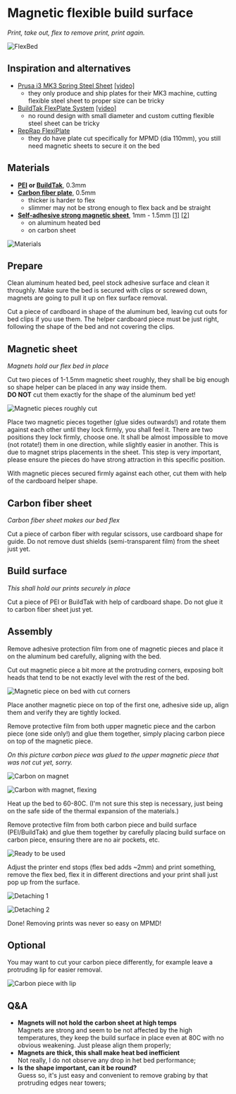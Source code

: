 # Magnetic flexible build surface

_Print, take out, flex to remove print, print again._

![FlexBed](FlexBed.jpg)

## Inspiration and alternatives
- [Prusa i3 MK3 Spring Steel Sheet](https://shop.prusa3d.com/en/mk3-printer-parts/216-spring-steel-sheet-smooth-pei.html) [[video]](https://www.youtube.com/watch?v=jpGKKgTwiTw)
  - they only produce and ship plates for their MK3 machine, cutting flexible steel sheet to proper size can be tricky
- [BuildTak FlexPlate System](https://www.buildtak.eu/product/buildtak-flexplate-system/) [[video]](https://www.youtube.com/watch?v=UaIIuiiKReo)
  - no round design with small diameter and custom cutting flexible steel sheet can be tricky
- [RepRap FlexiPlate](https://www.reprap.me/flexiplate.html)
  - they do have plate cut specifically for MPMD (dia 110mm), you still need magnetic sheets to secure it on the bed

## Materials
- **[PEI](https://www.banggood.com/1501500_3mm-Polyetherimide-PEI-Sheet-With-3M-Glue-For-3D-Printer-p-1341928.html) or [BuildTak](https://www.buildtak.com/product/buildtak-3d-printing-surface/)**, 0.3mm
- **[Carbon fiber plate](https://www.banggood.com/3K-2003000_5mm-Plain-Weave-Carbon-Fiber-Plate-Panel-Sheet-p-1097507.html)**, 0.5mm
  - thicker is harder to flex
  - slimmer may not be strong enough to flex back and be straight
- **[Self-adhesive strong magnetic sheet](https://www.amazon.de/gp/product/B07BHV16MH/)**, 1mm - 1.5mm [[1]](https://www.ebay.com/itm/Self-Adhesive-Magnetic-Sheet-Approx-A4-1-5mm-Thickness-by-The-Magnet-Shop/332715589652?hash=item4d77650014:g:s5IAAOSw9CVbRgJ2) [[2]](https://www.ebay.com/itm/Adhesive-Backed-A4-Magnetic-Sheet-1-5mm-Strong-Magnet-Craft-Die-Storage-Car-sign/192449807625?epid=27014569286&hash=item2ccee70509:g:IYAAAOSwtKVaex0p)
  - on aluminum heated bed
  - on carbon sheet

![Materials](Materials.jpg)

## Prepare

Clean aluminum heated bed, peel stock adhesive surface and clean it throughly.
Make sure the bed is secured with clips or screwed down, magnets are going to pull it up on flex surface removal.

Cut a piece of cardboard in shape of the aluminum bed, leaving cut outs for bed clips if you use them. The helper cardboard piece must be just right, following the shape of the bed and not covering the clips.

## Magnetic sheet

_Magnets hold our flex bed in place_

Cut two pieces of 1-1.5mm magnetic sheet roughly, they shall be big enough so shape helper can be placed in any way inside them.  
**DO NOT** cut them exactly for the shape of the aluminum bed yet!

![Magnetic pieces roughly cut](MagnetPieces.jpg)

Place two magnetic pieces together (glue sides outwards!) and rotate them against each other until they lock firmly, you shall feel it. There are two positions they lock firmly, choose one. It shall be almost impossible to move (not rotate!) them in one direction, while slightly easier in another. This is due to magnet strips placements in the sheet. This step is very important, please ensure the pieces do have strong attraction in this specific position.

With magnetic pieces secured firmly against each other, cut them with help of the cardboard helper shape.

## Carbon fiber sheet

_Carbon fiber sheet makes our bed flex_

Cut a piece of carbon fiber with regular scissors, use cardboard shape for guide. Do not remove dust shields (semi-transparent film) from the sheet just yet.

## Build surface

_This shall hold our prints securely in place_

Cut a piece of PEI or BuildTak with help of cardboard shape. Do not glue it to carbon fiber sheet just yet.

## Assembly

Remove adhesive protection film from one of magnetic pieces and place it on the aluminum bed carefully, aligning with the bed.

Cut out magnetic piece a bit more at the protruding corners, exposing bolt heads that tend to be not exactly level with the rest of the bed.

![Magnetic piece on bed with cut corners](MagnetCorners.jpg)

Place another magnetic piece on top of the first one, adhesive side up, align them and verify they are tightly locked.

Remove protective film from both upper magnetic piece and the carbon piece (one side only!) and glue them together, simply placing carbon piece on top of the magnetic piece.

_On this picture carbon piece was glued to the upper magnetic piece that was not cut yet, sorry._

![Carbon on magnet](CarbonOnMagnet.jpg)

![Carbon with magnet, flexing](CarbonFlex.jpg)

Heat up the bed to 60-80C. (I'm not sure this step is necessary, just being on the safe side of the thermal expansion of the materials.)

Remove protective film from both carbon piece and build surface (PEI/BuildTak) and glue them together by carefully placing build surface on carbon piece, ensuring there are no air pockets, etc.

![Ready to be used](Done.jpg)

Adjust the printer end stops (flex bed adds ~2mm) and print something, remove the flex bed, flex it in different directions and your print shall just pop up from the surface.

![Detaching 1](Remove1.jpg)

![Detaching 2](Remove2.jpg)

Done! Removing prints was never so easy on MPMD!


## Optional

You may want to cut your carbon piece differently, for example leave a protruding lip for easier removal.

![Carbon piece with lip](CarbonPieceAlt.jpg)

## Q&A

- **Magnets will not hold the carbon sheet at high temps**  
  Magnets are strong and seem to be not affected by the high temperatures, they keep the build surface in place even at 80C with no obvious weakening. Just please align them properly;
- **Magnets are thick, this shall make heat bed inefficient**  
  Not really, I do not observe any drop in het bed performance;
- **Is the shape important, can it be round?**  
  Guess so, it's just easy and convenient to remove grabing by that protruding edges near towers;
